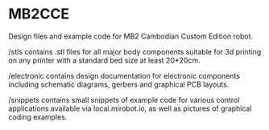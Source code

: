 # MB2CCE
Design files and example code for MB2 Cambodian Custom Edition robot.

/stls contains .stl files for all major body components suitable for 3d printing on any printer with a standard bed size at least 20*20cm.

/electronic contains design documentation for electronic components including schematic diagrams, gerbers and graphical PCB layouts.

/snippets contains small snippets of example code for various control applications available via local.mirobot.io, as well as pictures of graphical coding examples.

